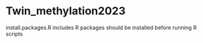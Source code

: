 # Twin_methylation2023

install.packages.R includes R packages should be installed before running R scripts
